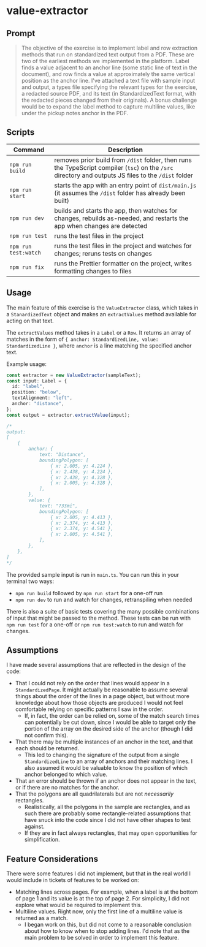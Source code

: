 # value-extractor

## Prompt

> The objective of the exercise is to implement label and row extraction methods that run on standardized text output from a PDF. These are two of the earliest methods we implemented in the platform. Label finds a value adjacent to an anchor line (some static line of text in the document), and row finds a value at approximately the same vertical position as the anchor line. I've attached a text file with sample input and output, a types file specifying the relevant types for the exercise, a redacted source PDF, and its text (in StandardizedText format, with the redacted pieces changed from their originals). A bonus challenge would be to expand the label method to capture multiline values, like under the pickup notes anchor in the PDF.

## Scripts

| Command              | Description                                                                                                                                           |
| -------------------- | ----------------------------------------------------------------------------------------------------------------------------------------------------- |
| `npm run build`      | removes prior build from `/dist` folder, then runs the TypeScript compiler (`tsc`) on the `/src` directory and outputs JS files to the `/dist` folder |
| `npm run start`      | starts the app with an entry point of `dist/main.js` (it assumes the `/dist` folder has already been built)                                           |
| `npm run dev`        | builds and starts the app, then watches for changes, rebuilds as-needed, and restarts the app when changes are detected                               |
| `npm run test`       | runs the test files in the project                                                                                                                    |
| `npm run test:watch` | runs the test files in the project and watches for changes; reruns tests on changes                                                                   |
| `npm run fix`        | runs the Prettier formatter on the project, writes formatting changes to files                                                                        |

## Usage

The main feature of this exercise is the `ValueExtractor` class, which takes in a `StanardizedText` object and makes an `extractValues` method available for acting on that text.

The `extractValues` method takes in a `Label` or a `Row`. It returns an array of matches in the form of `{ anchor: StandardizedLine, value: StandardizedLine }`, where `anchor` is a line matching the specified anchor text.

Example usage:

```ts
const extractor = new ValueExtractor(sampleText);
const input: Label = {
  id: "label",
  position: "below",
  textAlignment: "left",
  anchor: "distance",
};
const output = extractor.extractValue(input);

/*
output:
[
	{
		anchor: {
			text: "Distance",
			boundingPolygon: [
				{ x: 2.005, y: 4.224 },
				{ x: 2.438, y: 4.224 },
				{ x: 2.438, y: 4.328 },
				{ x: 2.005, y: 4.328 },
			],
		},
		value: {
			text: "733mi",
			boundingPolygon: [
				{ x: 2.005, y: 4.413 },
				{ x: 2.374, y: 4.413 },
				{ x: 2.374, y: 4.541 },
				{ x: 2.005, y: 4.541 },
			],
		},
	},
]
*/
```

The provided sample input is run in `main.ts`. You can run this in your terminal two ways:

- `npm run build` followed by `npm run start` for a one-off run
- `npm run dev` to run and watch for changes, retranspiling when needed

There is also a suite of basic tests covering the many possible combinations of input that might be passed to the method. These tests can be run with `npm run test` for a one-off or `npm run test:watch` to run and watch for changes.

## Assumptions

I have made several assumptions that are reflected in the design of the code:

- That I could not rely on the order that lines would appear in a `StandardizedPage`. It might actually be reasonable to assume several things about the order of the lines in a page object, but without more knowledge about how those objects are produced I would not feel comfortable relying on specific patterns I saw in the order.
  - If, in fact, the order can be relied on, some of the match search times can potentially be cut down, since I would be able to target only the portion of the array on the desired side of the anchor (though I did not confirm this).
- That there may be multiple instances of an anchor in the text, and that each should be returned.
  - This led to changing the signature of the output from a single `StandardizedLine` to an array of anchors and their matching lines. I also assumed it would be valuable to know the position of which anchor belonged to which value.
- That an error should be thrown if an anchor does not appear in the text, or if there are no matches for the anchor.
- That the polygons are all quadrilaterals but are not _necessarily_ rectangles.
  - Realistically, all the polygons in the sample are rectangles, and as such there are probably some rectangle-related assumptions that have snuck into the code since I did not have other shapes to test against.
  - If they are in fact always rectangles, that may open opportunities for simplification.

## Feature Considerations

There were some features I did not implement, but that in the real world I would include in tickets of features to be worked on:

- Matching lines across pages. For example, when a label is at the bottom of page 1 and its value is at the top of page 2. For simplicity, I did not explore what would be required to implement this.
- Multiline values. Right now, only the first line of a multiline value is returned as a match.
  - I began work on this, but did not come to a reasonable conclusion about how to know when to stop adding lines. I'd note that as the main problem to be solved in order to implement this feature.
